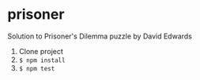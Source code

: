 # prisoner
Solution to Prisoner's Dilemma puzzle by David Edwards

1. Clone project
1. `$ npm install`
1. `$ npm test`
